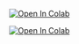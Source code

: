 
[![Open In Colab](https://colab.research.google.com/assets/colab-badge.svg)](https://colab.research.google.com/github/jimimased/COPULAVEC2VEC/blob/main/README.md)


[![Open In Colab](https://colab.research.google.com/assets/colab-badge.svg)](https://colab.research.google.com/github//jimimased/COPULAVEC2VEC/blob/main/README.md)

